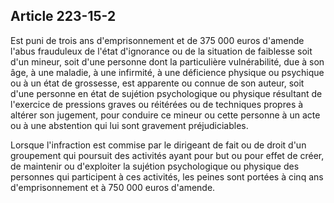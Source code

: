 Article 223-15-2
----
Est puni de trois ans d'emprisonnement et de 375 000 euros d'amende l'abus
frauduleux de l'état d'ignorance ou de la situation de faiblesse soit d'un
mineur, soit d'une personne dont la particulière vulnérabilité, due à son âge, à
une maladie, à une infirmité, à une déficience physique ou psychique ou à un
état de grossesse, est apparente ou connue de son auteur, soit d'une personne en
état de sujétion psychologique ou physique résultant de l'exercice de pressions
graves ou réitérées ou de techniques propres à altérer son jugement, pour
conduire ce mineur ou cette personne à un acte ou à une abstention qui lui sont
gravement préjudiciables.

Lorsque l'infraction est commise par le dirigeant de fait ou de droit d'un
groupement qui poursuit des activités ayant pour but ou pour effet de créer, de
maintenir ou d'exploiter la sujétion psychologique ou physique des personnes qui
participent à ces activités, les peines sont portées à cinq ans d'emprisonnement
et à 750 000 euros d'amende.
